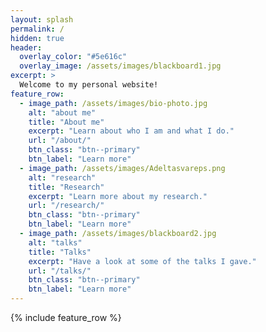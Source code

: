 ```yaml
---
layout: splash
permalink: /
hidden: true
header:
  overlay_color: "#5e616c"
  overlay_image: /assets/images/blackboard1.jpg
excerpt: >
  Welcome to my personal website!
feature_row:
  - image_path: /assets/images/bio-photo.jpg
    alt: "about me"
    title: "About me"
    excerpt: "Learn about who I am and what I do."
    url: "/about/"
    btn_class: "btn--primary"
    btn_label: "Learn more"
  - image_path: /assets/images/Adeltasvareps.png
    alt: "research"
    title: "Research"
    excerpt: "Learn more about my research."
    url: "/research/"
    btn_class: "btn--primary"
    btn_label: "Learn more"
  - image_path: /assets/images/blackboard2.jpg
    alt: "talks"
    title: "Talks"
    excerpt: "Have a look at some of the talks I gave."
    url: "/talks/"
    btn_class: "btn--primary"
    btn_label: "Learn more"      
---
```


{% include feature_row %}
